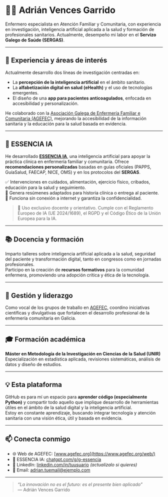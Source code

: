 # 👨‍⚕️ Adrián Vences Garrido

Enfermero especialista en Atención Familiar y Comunitaria, con experiencia en investigación, inteligencia artificial aplicada a la salud y formación de profesionales sanitarios. Actualmente, desempeño mi labor en el **Servizo Galego de Saúde (SERGAS)**.

---

## 🔹 Experiencia y áreas de interés

Actualmente desarrollo dos líneas de investigación centradas en:

- La **percepción de la inteligencia artificial** en el ámbito sanitario.
- La **alfabetización digital en salud (eHealth)** y el uso de tecnologías emergentes.
- El diseño de una **app para pacientes anticoagulados**, enfocada en accesibilidad y personalización.

He colaborado con la [Asociación Galega de Enfermería Familiar e Comunitaria (AGEFEC)](https://www.agefec.org/web/), mejorando la accesibilidad de la información sanitaria y la educación para la salud basada en evidencia.  

---

## 🤖 ESSENCIA IA

He desarrollado [**ESSENCIA IA**](https://chatgpt.com/g/g-67e127dfff808191b7c1212f78042e5f-essencia), una inteligencia artificial para apoyar la práctica clínica en enfermería familiar y comunitaria. Ofrece **recomendaciones personalizadas** basadas en guías oficiales (PAPPS, GuíaSalud, FAECAP, NICE, OMS) y en los protocolos del **SERGAS**.

✅ Intervenciones en cuidados, alimentación, ejercicio físico, cribados, educación para la salud y seguimiento.  
📄 Genera resúmenes adaptados para historia clínica o entrega al paciente.  
📡 Funciona sin conexión a internet y garantiza la confidencialidad.

> 🔐 Uso exclusivo docente y orientativo. Cumple con el Reglamento Europeo de IA (UE 2024/1689), el RGPD y el Código Ético de la Unión Europea para la IA.

---

## 📚 Docencia y formación

Imparto talleres sobre inteligencia artificial aplicada a la salud, seguridad del paciente y transformación digital, tanto en congresos como en jornadas profesionales.  
Participo en la creación de **recursos formativos** para la comunidad enfermera, promoviendo una adopción crítica y ética de la tecnología.

---

## 🧭 Gestión y liderazgo

Como vocal de los grupos de traballo en [AGEFEC](https://www.agefec.org/web/), coordino iniciativas científicas y divulgativas que fortalecen el desarrollo profesional de la enfermería comunitaria en Galicia.

---

## 🎓 Formación académica

**Máster en Metodología de la Investigación en Ciencias de la Salud (UNIR)**  
Especialización en estadística aplicada, revisiones sistemáticas, análisis de datos y diseño de estudios.

---

## 💡 Esta plataforma

GitHub es para mí un espacio para **aprender código (especialmente Python)** y compartir todo aquello que implique desarrollo de herramientas útiles en el ámbito de la salud digital y la inteligencia artificial.  
Estoy en constante aprendizaje, buscando integrar tecnología y atención sanitaria con una visión ética, útil y basada en evidencia.

---

## 📫 Conecta conmigo

- 🌐 Web de AGEFEC: [www.agefec.org](https://www.agefec.org/web/)
- 🤖 ESSENCIA IA: [chatgpt.com/g/g-essencia](https://chatgpt.com/g/g-67e127dfff808191b7c1212f78042e5f-essencia)
- 💼 LinkedIn: [linkedin.com/in/tuusuario](https://www.linkedin.com/in/tuusuario) *(actualízalo si quieres)*
- 📧 Email: adrian.tuemail@ejemplo.com

---

> *“La innovación no es el futuro: es el presente bien aplicado”*  
> — Adrián Vences Garrido

